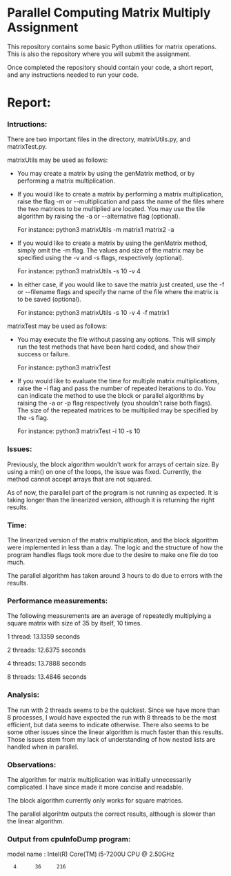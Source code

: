# Parallel Computing Matrix Multiply Assignment

This repository contains some basic Python utilities for
matrix operations. This is also the repository where
you will submit the assignment.

Once completed the repository should contain your code,
a short report, and any instructions needed to run your
code.

# Report:

### Intructions:
There are two important files in the directory,
matrixUtils.py, and matrixTest.py.

matrixUtils may be used as follows:
- You may create a matrix by using the genMatrix method, or
by performing a matrix multiplication.
- If you would like to create a matrix by performing a
matrix multiplication, raise the flag -m or
--multiplication and pass the name of the files where the
two matrices to be multiplied are located. You may use
the tile algorithm by raising the -a or --alternative
flag (optional).

  For instance: python3 matrixUtils -m matrix1 matrix2 -a

- If you would like to create a matrix by using the
genMatrix method, simply omit the -m flag. The values and
size of the matrix may be specified using the -v and -s
flags, respectively (optional).

  For instance: python3 matrixUtils -s 10 -v 4

- In either case, if you would like to save the matrix just
created, use the -f or --filename flags and specify the
name of the file where the matrix is to be saved
(optional).

  For instance: python3 matrixUtils -s 10 -v 4 -f matrix1

matrixTest may be used as follows:
- You may execute the file without passing any options. This
will simply run the test methods that have been hard coded,
and show their success or failure.

  For instance: python3 matrixTest

- If you would like to evaluate the time for multiple matrix
multiplications, raise the -i flag and pass the number of
repeated iterations to do. You can indicate the method to use
the block or parallel algorithms by raising the -a or -p flag
respectively (you shouldn't raise both flags). The size of
the repeated matrices to be multiplied may be specified by
the -s flag.

  For instance: python3 matrixTest -i 10 -s 10

### Issues:
Previously, the block algorithm wouldn't work for arrays of certain size. By using a min() on one of the loops, the issue was fixed. Currently, the method cannot accept arrays that are not squared.

As of now, the parallel part of the program is not running as expected. It is taking longer than the linearized version, although it is returning the right results.

### Time:
The linearized version of the matrix multiplication, and the block algorithm were implemented in less than a day. The logic and the structure of how the program handles flags took more due to the desire to make one file do too much.

The parallel algorithm has taken around 3 hours to do due to errors with the results.

### Performance measurements:
The following measurements are an average of repeatedly multiplying a square matrix
with size of 35 by itself, 10 times.

1 thread:   13.1359 seconds

2 threads:  12.6375 seconds

4 threads:  13.7888 seconds

8 threads:  13.4846 seconds

### Analysis:
The run with 2 threads seems to be the quickest. Since we have more than 8 processes, I would have expected
the run with 8 threads to be the most efficient, but data seems to indicate otherwise. There also seems to
be some other issues since the linear algorithm is much faster than this results. Those issues stem from
my lack of understanding of how nested lists are handled when in parallel.

### Observations:
The algorithm for matrix multiplication was initially unnecessarily complicated. I have since made it more concise and readable.

The block algorithm currently only works for square matrices.

The parallel algorihtm outputs the correct results, although is slower than the linear algorithm.

### Output from cpuInfoDump program:
model name      : Intel(R) Core(TM) i5-7200U CPU @ 2.50GHz

      4      36     216
